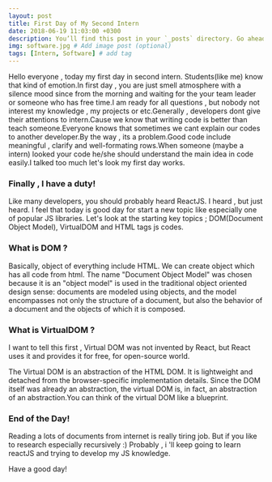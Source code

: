 ```yaml
---
layout: post
title: First Day of My Second Intern
date: 2018-06-19 11:03:00 +0300
description: You’ll find this post in your `_posts` directory. Go ahead and edit it and re-build the site to see your changes. # Add post description (optional)
img: software.jpg # Add image post (optional)
tags: [Intern, Software] # add tag
---
```


Hello everyone , today my first day in second intern. Students(like me) know that kind of emotion.In first day , you are just smell atmosphere with a silence mood since from the morning and waiting for the your team leader or someone who has free time.I am ready for all questions , but nobody not interest my knowledge , my projects or etc.Generally , developers dont give their attentions to intern.Cause we know that writing code is better than teach someone.Everyone knows that sometimes we cant explain our codes to another developer.By the way , its a problem.Good code include meaningful , clarify and well-formating rows.When someone (maybe a intern) looked your code he/she should understand the main idea in code easily.I talked too much let's look my first day works.

### Finally , I have a duty!

Like many developers, you should probably heard ReactJS. I heard , but just heard. I feel that today is good day for start a new topic like especially one of popular JS libraries. Let's look at the starting key topics ; DOM(Document Object Model), VirtualDOM and HTML tags js codes.

### What is DOM ? 

Basically, object of everything include HTML. We can create object which has all code from html. The name "Document Object Model" was chosen because it is an "object model" is used in the traditional object oriented design sense: documents are modeled using objects, and the model encompasses not only the structure of a document, but also the behavior of a document and the objects of which it is composed.

### What is VirtualDOM ?

I want to tell this first , Virtual DOM was not invented by React, but React uses it and provides it for free, for open-source world.

The Virtual DOM is an abstraction of the HTML DOM. It is lightweight and detached from the browser-specific implementation details. Since the DOM itself was already an abstraction, the virtual DOM is, in fact, an abstraction of an abstraction.You can think of the virtual DOM like a blueprint.


### End of the Day!
Reading a lots of documents from internet is really tiring job. But if you like to research especially recursively :) 
Probably , i 'll keep going to learn reactJS and trying to develop my JS knowledge.

Have a good day!

